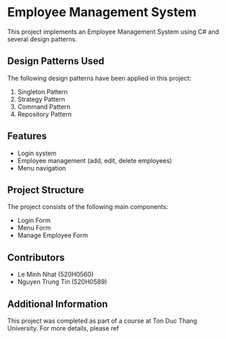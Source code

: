 # Employee Management System

This project implements an Employee Management System using C# and several design patterns.

## Design Patterns Used

The following design patterns have been applied in this project:

1. Singleton Pattern
2. Strategy Pattern 
3. Command Pattern
4. Repository Pattern

## Features

- Login system
- Employee management (add, edit, delete employees)
- Menu navigation

## Project Structure

The project consists of the following main components:

- Login Form
- Menu Form  
- Manage Employee Form

## Contributors

- Le Minh Nhat (520H0560)
- Nguyen Trung Tin (520H0589)

## Additional Information

This project was completed as part of a course at Ton Duc Thang University. For more details, please ref
